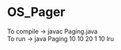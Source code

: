# OS_Pager </br>
 To compile -> javac Paging.java </br>
 To run -> java Paging 10 10 20 1 10 lru </br>
